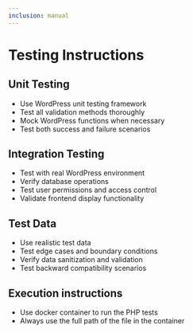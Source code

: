```yaml
---
inclusion: manual
---
```


# Testing Instructions

## Unit Testing
- Use WordPress unit testing framework
- Test all validation methods thoroughly
- Mock WordPress functions when necessary
- Test both success and failure scenarios

## Integration Testing
- Test with real WordPress environment
- Verify database operations
- Test user permissions and access control
- Validate frontend display functionality

## Test Data
- Use realistic test data
- Test edge cases and boundary conditions
- Verify data sanitization and validation
- Test backward compatibility scenarios

## Execution instructions

- Use docker container to run the PHP tests 
- Always use the full path of the file in the container